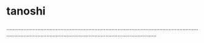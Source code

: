 # tanoshi

.............................................................................................................................................................................................................................